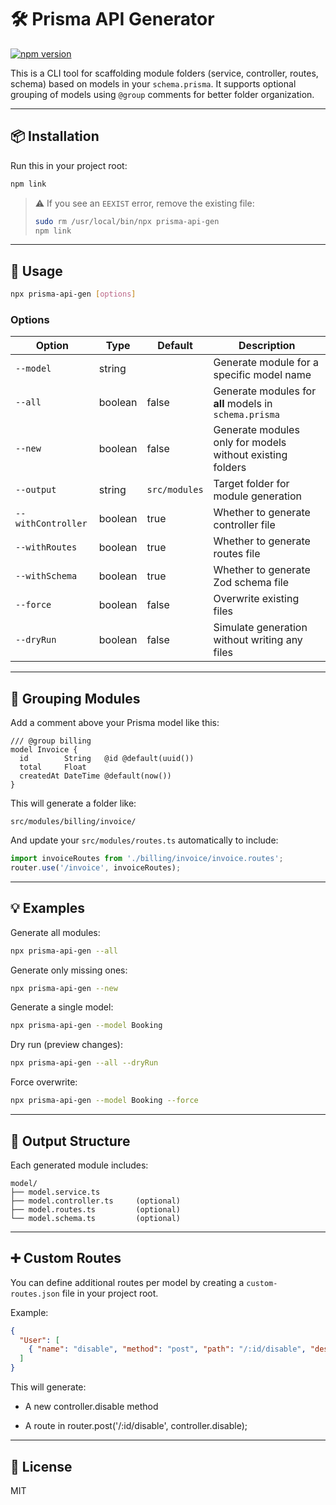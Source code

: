 # 🛠 Prisma API Generator

[![npm version](https://img.shields.io/npm/v/prisma-api-gen.svg)](https://www.npmjs.com/package/prisma-api-gen)

This is a CLI tool for scaffolding module folders (service, controller, routes, schema) based on models in your `schema.prisma`. It supports optional grouping of models using `@group` comments for better folder organization.

---

## 📦 Installation

Run this in your project root:

```bash
npm link
```

> ⚠️ If you see an `EEXIST` error, remove the existing file:
>
> ```bash
> sudo rm /usr/local/bin/npx prisma-api-gen
> npm link
> ```

---

## 🚀 Usage

```bash
npx prisma-api-gen [options]
```

### Options

| Option              | Type      | Default     | Description                                                        |
|---------------------|-----------|-------------|--------------------------------------------------------------------|
| `--model`           | string    |             | Generate module for a specific model name                         |
| `--all`             | boolean   | false       | Generate modules for **all** models in `schema.prisma`            |
| `--new`             | boolean   | false       | Generate modules only for models without existing folders         |
| `--output`          | string    | `src/modules` | Target folder for module generation                              |
| `--withController`  | boolean   | true        | Whether to generate controller file                               |
| `--withRoutes`      | boolean   | true        | Whether to generate routes file                                   |
| `--withSchema`      | boolean   | true        | Whether to generate Zod schema file                               |
| `--force`           | boolean   | false       | Overwrite existing files                                          |
| `--dryRun`          | boolean   | false       | Simulate generation without writing any files                     |

---

## 🧩 Grouping Modules

Add a comment above your Prisma model like this:

```prisma
/// @group billing
model Invoice {
  id        String   @id @default(uuid())
  total     Float
  createdAt DateTime @default(now())
}
```

This will generate a folder like:

```
src/modules/billing/invoice/
```

And update your `src/modules/routes.ts` automatically to include:

```ts
import invoiceRoutes from './billing/invoice/invoice.routes';
router.use('/invoice', invoiceRoutes);
```

---

## 💡 Examples

Generate all modules:

```bash
npx prisma-api-gen --all
```

Generate only missing ones:

```bash
npx prisma-api-gen --new
```

Generate a single model:

```bash
npx prisma-api-gen --model Booking
```

Dry run (preview changes):

```bash
npx prisma-api-gen --all --dryRun
```

Force overwrite:

```bash
npx prisma-api-gen --model Booking --force
```

---

## 📁 Output Structure

Each generated module includes:

```
model/
├── model.service.ts
├── model.controller.ts     (optional)
├── model.routes.ts         (optional)
└── model.schema.ts         (optional)
```

---

## ➕ Custom Routes

You can define additional routes per model by creating a `custom-routes.json` file in your project root.

Example:

```json
{
  "User": [
    { "name": "disable", "method": "post", "path": "/:id/disable", "description": "Disable a user" }
  ]
}
```

This will generate:

* A new controller.disable method

* A route in router.post('/:id/disable', controller.disable);

---

## 📜 License

MIT
